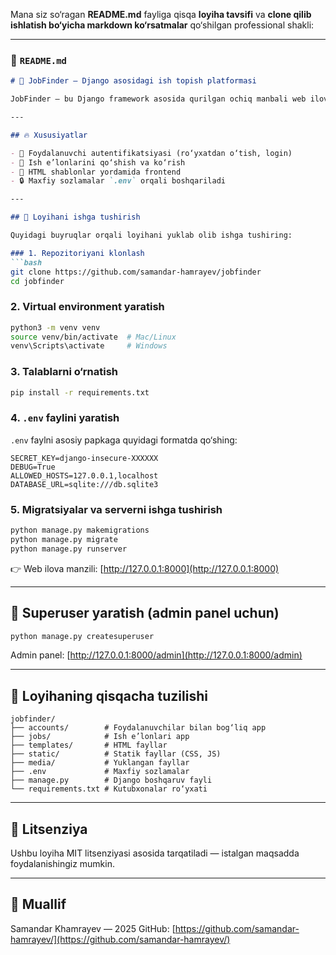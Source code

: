Mana siz so‘ragan **README.md** fayliga qisqa **loyiha tavsifi** va **clone qilib ishlatish bo‘yicha markdown ko‘rsatmalar** qo‘shilgan professional shakli:

---

### 📄 `README.md`

````markdown
# 🧰 JobFinder – Django asosidagi ish topish platformasi

JobFinder — bu Django framework asosida qurilgan ochiq manbali web ilova bo‘lib, ish beruvchilar va ish izlovchilarni bog‘lashga xizmat qiladi. Foydalanuvchilar profil yaratib, ish e’lonlarini ko‘rishlari va ishga ariza yuborishlari mumkin.

---

## 🔥 Xususiyatlar

- 👤 Foydalanuvchi autentifikatsiyasi (ro‘yxatdan o‘tish, login)
- 💼 Ish e’lonlarini qo‘shish va ko‘rish
- 📄 HTML shablonlar yordamida frontend
- 🔒 Maxfiy sozlamalar `.env` orqali boshqariladi

---

## 🚀 Loyihani ishga tushirish

Quyidagi buyruqlar orqali loyihani yuklab olib ishga tushiring:

### 1. Repozitoriyani klonlash
```bash
git clone https://github.com/samandar-hamrayev/jobfinder
cd jobfinder
````

### 2. Virtual environment yaratish

```bash
python3 -m venv venv
source venv/bin/activate  # Mac/Linux
venv\Scripts\activate     # Windows
```

### 3. Talablarni o‘rnatish

```bash
pip install -r requirements.txt
```

### 4. `.env` faylini yaratish

`.env` faylni asosiy papkaga quyidagi formatda qo‘shing:

```
SECRET_KEY=django-insecure-XXXXXX
DEBUG=True
ALLOWED_HOSTS=127.0.0.1,localhost
DATABASE_URL=sqlite:///db.sqlite3
```

### 5. Migratsiyalar va serverni ishga tushirish

```bash
python manage.py makemigrations
python manage.py migrate
python manage.py runserver
```

👉 Web ilova manzili: [http://127.0.0.1:8000](http://127.0.0.1:8000)

---

## 🧪 Superuser yaratish (admin panel uchun)

```bash
python manage.py createsuperuser
```

Admin panel: [http://127.0.0.1:8000/admin](http://127.0.0.1:8000/admin)

---

## 📂 Loyihaning qisqacha tuzilishi

```
jobfinder/
├── accounts/        # Foydalanuvchilar bilan bog‘liq app
├── jobs/            # Ish e’lonlari app
├── templates/       # HTML fayllar
├── static/          # Statik fayllar (CSS, JS)
├── media/           # Yuklangan fayllar
├── .env             # Maxfiy sozlamalar
├── manage.py        # Django boshqaruv fayli
└── requirements.txt # Kutubxonalar ro‘yxati
```

---

## 🤝 Litsenziya

Ushbu loyiha MIT litsenziyasi asosida tarqatiladi — istalgan maqsadda foydalanishingiz mumkin.

---

## 👤 Muallif

Samandar Khamrayev — 2025
GitHub: [https://github.com/samandar-hamrayev/](https://github.com/samandar-hamrayev/)
